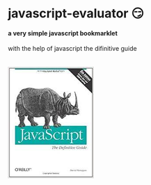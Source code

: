 # javascript-evaluator 😏   
#### a very simple javascript bookmarklet 
 
with the help of javascript the difinitive guide<br/><br/><br/>
![difinitive guide](download.jpg)
